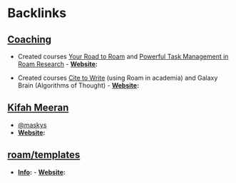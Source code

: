 
# Backlinks
## [Coaching](<Coaching.md>)
- Created courses [Your Road to Roam](https://courses.rjnestor.com/p/your-road-to-roam) and [Powerful Task Management in Roam Research](https://courses.rjnestor.com/p/powerful-task-management-in-roam-research)
            - **[Website](<Website.md>):**

- Created courses [Cite to Write](https://t.co/Z95EFrEenY?amp=1) (using Roam in academia) and Galaxy Brain (Algorithms of Thought)
            - **[Website](<Website.md>):**

## [Kifah Meeran](<Kifah Meeran.md>)
- [@maskys](https://twitter.com/maskys_)
- **[Website](<Website.md>):**

## [roam/templates](<roam/templates.md>)
- **[Info](<Info.md>):**
        - **[Website](<Website.md>):**

